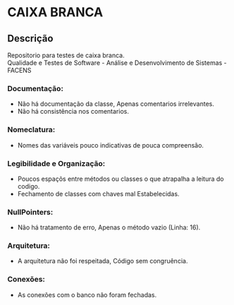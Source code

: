 # CAIXA BRANCA

## Descrição

Repositorio para testes de caixa branca.</br>
Qualidade e Testes de Software - Análise e Desenvolvimento de Sistemas - FACENS

### Documentação:</br>
  - Não há documentação da classe, Apenas comentarios irrelevantes.</br>
  - Não há consistência nos comentarios.</br>
### Nomeclatura:</br>
  - Nomes das variáveis pouco indicativas de pouca compreensão.</br>
### Legibilidade e Organização:</br>
  - Poucos espaçõs entre métodos ou classes o que atrapalha a leitura do codigo.</br>
  - Fechamento de classes com chaves mal Estabelecidas.</br>
### NullPointers:</br>
  - Não há tratamento de erro, Apenas o método vazio (Linha: 16).</br>
### Arquitetura:</br>
  - A arquitetura não foi respeitada, Código sem congruência.</br>
### Conexões:</br>
  - As conexões com o banco não foram fechadas.</br>
